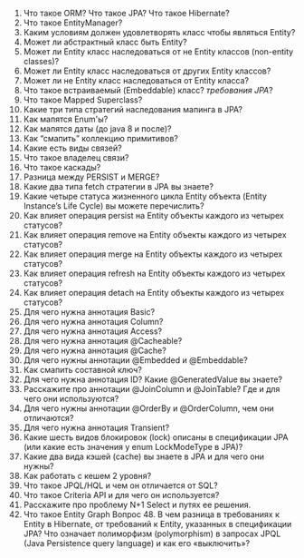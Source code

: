 1. Что такое ORM? Что такое JPA? Что такое Hibernate?
2. Что такое EntityManager?
3. Каким условиям должен удовлетворять класс чтобы являться Entity?
4. Может ли абстрактный класс быть Entity?
5. Может ли Entity класс наследоваться от не Entity классов (non-entity classes)?
6. Может ли Entity класс наследоваться от других Entity классов?
7. Может ли не Entity класс наследоваться от Entity класса?
8. Что такое встраиваемый (Embeddable) класс? _требования JPA_?
9. Что такое Mapped Superclass?
10. Какие три типа стратегий наследования мапинга в JPA?
11. Как мапятся Enum'ы?
12. Как мапятся даты (до java 8 и после)?
13. Как “смапить” коллекцию примитивов?
14. Какие есть виды связей?
15. Что такое владелец связи?
16. Что такое каскады?
17. Разница между PERSIST и MERGE?
18. Какие два типа fetch стратегии в JPA вы знаете?
19. Какие четыре статуса жизненного цикла Entity объекта (Entity Instance’s Life Cycle) вы можете перечислить?
20. Как влияет операция persist на Entity объекты каждого из четырех статусов?
21. Как влияет операция remove на Entity объекты каждого из четырех статусов?
22. Как влияет операция merge на Entity объекты каждого из четырех статусов?
23. Как влияет операция refresh на Entity объекты каждого из четырех статусов?
24. Как влияет операция detach на Entity объекты каждого из четырех статусов?
25. Для чего нужна аннотация Basic?
26. Для чего нужна аннотация Column?
27. Для чего нужна аннотация Access?
28. Для чего нужна аннотация @Cacheable?
29. Для чего нужна аннотация @Cache?
30. Для чего нужны аннотации @Embedded и @Embeddable?
31. Как смапить составной ключ?
32. Для чего нужна аннотация ID? Какие @GeneratedValue вы знаете?
33. Расскажите про аннотации @JoinColumn и @JoinTable? Где и для чего они используются?
34. Для чего нужны аннотации @OrderBy и @OrderColumn, чем они отличаются?
35. Для чего нужна аннотация Transient?
36. Какие шесть видов блокировок (lock) описаны в спецификации JPA (или какие есть значения у enum LockModeType в JPA)?
37. Какие два вида кэшей (cache) вы знаете в JPA и для чего они нужны?
38. Как работать с кешем 2 уровня?
39. Что такое JPQL/HQL и чем он отличается от SQL?
40. Что такое Criteria API и для чего он используется?
41. Расскажите про проблему N+1 Select и путях ее решения.
42. Что такое Entity Graph
Вопрос 48. В чем разница в требованиях к Entity в Hibernate, от требований к Entity, указанных в спецификации JPA?
Что означает полиморфизм (polymorphism) в запросах JPQL (Java Persistence query language) и как его «выключить»?
